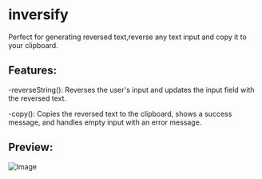 # inversify
Perfect for generating reversed text,reverse any text input and copy it to your clipboard.

## Features:
-reverseString(): Reverses the user's input and updates the input field with the reversed text.

-copy(): Copies the reversed text to the clipboard, shows a success message, and handles empty input with an error message.

## Preview:
 
 ![Image](image1.png)